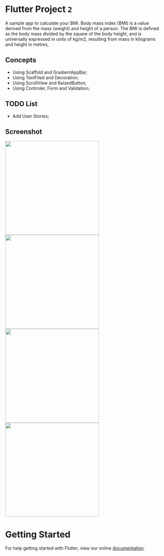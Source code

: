 # Flutter Project `2`
A sample app to calculate your BMI. Body mass index (BMI) is a value derived from the mass (weight) and height of a person. The BMI is defined as the body mass divided by the square of the body height, and is universally expressed in units of kg/m2, resulting from mass in kilograms and height in metres,

## Concepts
- Using Scaffold and GradientAppBar;
- Using TextFiled and Decoration;
- Using ScrollView and RaisedButton; 
- Using Controler, Form and Validation;

## TODO List
- Add User Stories;

## Screenshot
<img src="https://github.com/robertokbr/Flutter_BMI-Calculator./blob/master/images/Screenshot_1584637793.png" height="300em" /><img src="https://github.com/robertokbr/Flutter_BMI-Calculator./blob/master/images/Screenshot_1584638327.png" height="300em" /> <img src="https://github.com/robertokbr/Flutter_BMI-Calculator./blob/master/images/Screenshot_1584638335.png" height="300em" /> <img src="https://github.com/robertokbr/Flutter_BMI-Calculator./blob/master/images/imc.gif" height="300em" /> 


# Getting Started
For help getting started with Flutter, view our online
[documentation](https://flutter.io/).
